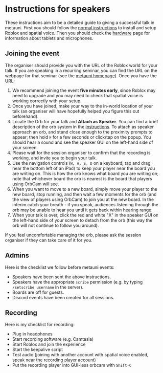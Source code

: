 # Instructions for speakers

These instructions aim to be a detailed guide to giving a successful talk in metauni. First you should follow the [normal instructions](instructions) to install and setup Roblox and spatial voice. Then you should check the [hardware](hardware) page for information about tablets and microphones.

## Joining the event

The organiser should provide you with the URL of the Roblox world for your talk. If you are speaking in a recurring seminar, you can find the URL on the webpage for  that seminar (see the [metauni homepage](https://metauni.org)). Once you have the URL:

1. We recommend joining the event **five minutes early**, since Roblox may need to upgrade and you may need to check that spatial voice is working correctly with your setup.
2. Once you have joined, make your way to the in-world location of your talk (an organiser will have hopefully helped you figure this out beforehand).
3. Locate the Orb for your talk and **Attach as Speaker**. You can find a brief description of the orb system in the [instructions](instructions). To attach as speaker approach an orb, and stand close enough to the proximity prompts to appear; then hold `F` for a few seconds or click/tap on the popup. You should hear a sound and see the speaker GUI on the left-hand side of your screen. 
4. Please wait for the session organiser to confirm that the recording is working, and invite you to begin your talk.
5. Use the navigation controls (`W, A, S, D` on a keyboard, tap and drag near the bottom left of an iPad) to keep your player near the board you are writing on. This is how the orb knows what board you are writing on; note that whichever board the orb is nearest is the board that players using OrbCam will see. 
6. When you want to move to a new board, simply move your player to the new board, stop running, and then wait a few moments for the orb (and the view of players using OrbCam) to join you at the new board. In the interim catch your breath - if you speak, audiences listening through the orb may be unable to hear you until it gets back within hearing range.
7. When your talk is over, click the red and white "X" in the speaker GUI on the left-hand side of your screen to detach from the orb (this way the orb will not continue to follow you around).

If you feel uncomfortable managing the orb, please ask the session organiser if they can take care of it for you.

## Admins

Here is the checklist we follow before metauni events:

* Speakers have been sent the above instructions.
* Speakers have the appropriate `scribe` permission (e.g. by typing `/setscribe username` in the server).
* Boards are off for guests.
* Discord events have been created for all sessions.

## Recording

Here is my checklist for recording:

* Plug in headphones
* Start recording software (e.g. Camtasia)
* Start Roblox and join the experience
* Start the keepalive script
* Test audio (joining with another account with spatial voice enabled, speak near the recording player account)
* Put the recording player into GUI-less orbcam with `Shift-C`
